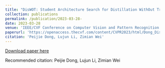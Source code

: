```yaml
---
title: "DisWOT: Student Architecture Search for Distillation WithOut Training"
collection: publications
permalink: /publication/2023-03-28-
date: 2023-03-28
venue: 'IEEE/CVF Conference on Computer Vision and Pattern Recognition (CVPR) 2023'
paperurl: 'https://openaccess.thecvf.com/content/CVPR2023/html/Dong_DisWOT_Student_Architecture_Search_for_Distillation_WithOut_Training_CVPR_2023_paper.html'
citation: 'Peijie Dong, Lujun Li, Zimian Wei'
---
```

[Download paper here](https://openaccess.thecvf.com/content/CVPR2023/html/Dong_DisWOT_Student_Architecture_Search_for_Distillation_WithOut_Training_CVPR_2023_paper.html)

Recommended citation: Peijie Dong, Lujun Li, Zimian Wei